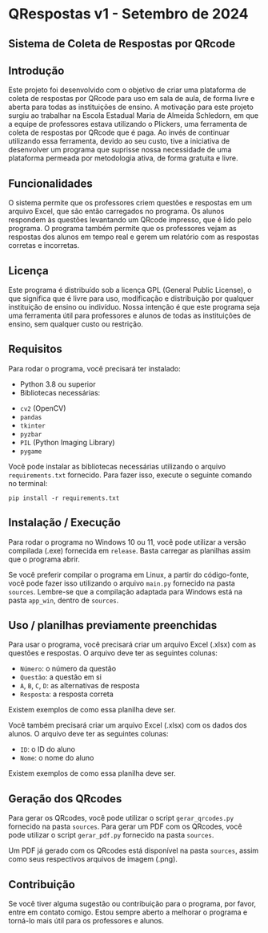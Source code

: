 # QRespostas v1 - Setembro de 2024

## Sistema de Coleta de Respostas por QRcode 

## Introdução

Este projeto foi desenvolvido com o objetivo de criar uma plataforma de coleta de respostas por QRcode para uso em sala de aula, de forma livre e aberta para todas as instituições de ensino. A motivação para este projeto surgiu ao trabalhar na Escola Estadual Maria de Almeida Schledorn, em que a equipe de professores estava utilizando o Plickers, uma ferramenta de coleta de respostas por QRcode que é paga. Ao invés de continuar utilizando essa ferramenta, devido ao seu custo, tive a iniciativa de desenvolver um programa que suprisse nossa necessidade de uma plataforma permeada por metodologia ativa, de forma gratuita e livre.

## Funcionalidades

O sistema permite que os professores criem questões e respostas em um arquivo Excel, que são então carregados no programa. Os alunos respondem às questões levantando um QRcode impresso, que é lido pelo programa. O programa também permite que os professores vejam as respostas dos alunos em tempo real e gerem um relatório com as respostas corretas e incorretas.

## Licença

Este programa é distribuído sob a licença GPL (General Public License), o que significa que é livre para uso, modificação e distribuição por qualquer instituição de ensino ou indivíduo. Nossa intenção é que este programa seja uma ferramenta útil para professores e alunos de todas as instituições de ensino, sem qualquer custo ou restrição.

## Requisitos

Para rodar o programa, você precisará ter instalado:

* Python 3.8 ou superior
* Bibliotecas necessárias:
 + `cv2` (OpenCV)
 + `pandas`
 + `tkinter`
 + `pyzbar`
 + `PIL` (Python Imaging Library)
 + `pygame`

Você pode instalar as bibliotecas necessárias utilizando o arquivo `requirements.txt` fornecido. Para fazer isso, execute o seguinte comando no terminal:

```
pip install -r requirements.txt
```

## Instalação / Execução

Para rodar o programa no Windows 10 ou 11, você pode utilizar a versão compilada (.exe) fornecida em `release`. Basta carregar as planilhas assim que o programa abrir.

Se você preferir compilar o programa em Linux, a partir do código-fonte, você pode fazer isso utilizando o arquivo `main.py` fornecido na pasta `sources`. Lembre-se que a compilação adaptada para Windows está na pasta `app_win`, dentro de `sources`.

## Uso / planilhas previamente preenchidas

Para usar o programa, você precisará criar um arquivo Excel (.xlsx) com as questões e respostas. O arquivo deve ter as seguintes colunas:

* `Número`: o número da questão
* `Questão`: a questão em si
* `A`, `B`, `C`, `D`: as alternativas de resposta
* `Resposta`: a resposta correta

Existem exemplos de como essa planilha deve ser.

Você também precisará criar um arquivo Excel (.xlsx) com os dados dos alunos. O arquivo deve ter as seguintes colunas:

* `ID`: o ID do aluno
* `Nome`: o nome do aluno

Existem exemplos de como essa planilha deve ser.

## Geração dos QRcodes

Para gerar os QRcodes, você pode utilizar o script `gerar_qrcodes.py` fornecido na pasta `sources`. Para gerar um PDF com os QRcodes, você pode utilizar o script `gerar_pdf.py` fornecido na pasta `sources`. 

Um PDF já gerado com os QRcodes está disponível na pasta `sources`, assim como seus respectivos arquivos de imagem (.png).


## Contribuição

Se você tiver alguma sugestão ou contribuição para o programa, por favor, entre em contato comigo. Estou sempre aberto a melhorar o programa e torná-lo mais útil para os professores e alunos.
